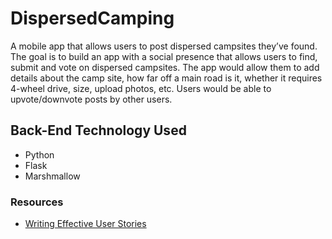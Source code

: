 # DispersedCamping
A mobile app that allows users to post dispersed campsites they’ve found.  The goal is to build an app with a social presence that allows users to find, submit and vote on dispersed campsites. The app would allow them to add details about the camp site, how far off a main road is it, whether it requires 4-wheel drive, size, upload photos, etc.  Users would be able to upvote/downvote posts by other users. 

## Back-End Technology Used
- Python
- Flask
- Marshmallow 

### Resources
- [Writing Effective User Stories](https://mod4.turing.io/lessons/user_story_guiding_principles.html)
